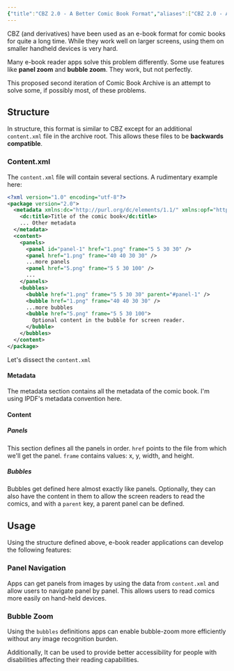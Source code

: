 ```yaml
---
{"title":"CBZ 2.0 - A Better Comic Book Format","aliases":["CBZ 2.0 - A Better Comic Book Format"],"created":"2023-04-25T09:32:42+06:00","updated":"2023-05-09T16:33:17+06:00","tags":["techincal-draft","ebook","comic-book"],"dg-publish":true,"dg-note-icon":1,"dg-path":"Technical Drafts/CBZ 2.0 - A Better Comic Book Archive.md","permalink":"/technical-drafts/cbz-2-0-a-better-comic-book-archive/","dgPassFrontmatter":true,"noteIcon":1}
---
```


CBZ (and derivatives) have been used as an e-book format for comic books for quite a long time. While they work well on larger screens, using them on smaller handheld devices is very hard.

Many e-book reader apps solve this problem differently. Some use features like **panel zoom** and **bubble zoom**. They work, but not perfectly.

This proposed second iteration of Comic Book Archive is an attempt to solve some, if possibly most, of these problems.

## Structure
In structure, this format is similar to CBZ except for an additional `content.xml` file in the archive root. This allows these files to be **backwards compatible**.

### Content.xml
The `content.xml` file will contain several sections. A rudimentary example here:

```xml
<?xml version="1.0" encoding="utf-8"?>
<package version="2.0">
  <metadata xmlns:dc="http://purl.org/dc/elements/1.1/" xmlns:opf="http://www.idpf.org/2007/opf">
    <dc:title>Title of the comic book</dc:title>
    ... Other metadata
  </metadata>
  <content>
    <panels>
      <panel id="panel-1" href="1.png" frame="5 5 30 30" />
      <panel href="1.png" frame="40 40 30 30" />
      ...more panels
      <panel href="5.png" frame="5 5 30 100" />
      ...
    </panels>
    <bubbles>
      <bubble href="1.png" frame="5 5 30 30" parent="#panel-1" />
      <bubble href="1.png" frame="40 40 30 30" />
      ...more bubbles
      <bubble href="5.png" frame="5 5 30 100">
        Optional content in the bubble for screen reader.
      </bubble>
    </bubbles>
  </content>
</package>
```

Let's dissect the `content.xml`

#### Metadata
The metadata section contains all the metadata of the comic book. I'm using IPDF's metadata convention here.

#### Content
##### Panels
This section defines all the panels in order. `href` points to the file from which we'll get the panel. `frame` contains values: x, y, width, and height.

##### Bubbles
Bubbles get defined here almost exactly like panels. Optionally, they can also have the content in them to allow the screen readers to read the comics, and with a `parent` key, a parent panel can be defined.

## Usage
Using the structure defined above, e-book reader applications can develop the following features:

### Panel Navigation
Apps can get panels from images by using the data from `content.xml` and allow users to navigate panel by panel. This allows users to read comics more easily on hand-held devices.

### Bubble Zoom
Using the `bubbles` definitions apps can enable bubble-zoom more efficiently without any image recognition burden.

Additionally, It can be used to provide better accessibility for people with disabilities affecting their reading capabilities.